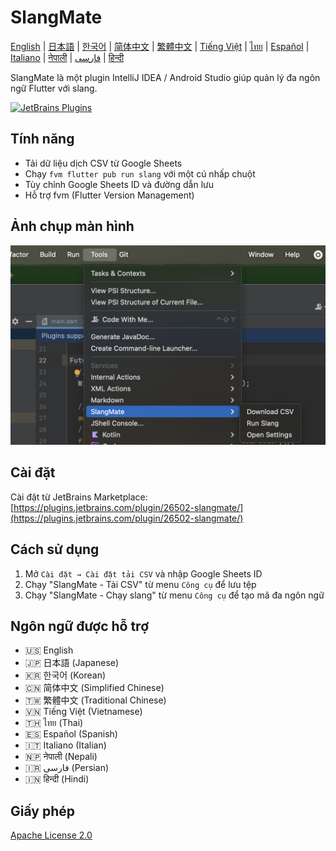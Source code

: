 # SlangMate

[English](../README.md) | [日本語](README_ja.md) | [한국어](README_ko.md) | [简体中文](README_zh-CN.md) | [繁體中文](README_zh-TW.md) | [Tiếng Việt](README_vi.md) | [ไทย](README_th.md) | [Español](README_es.md) | [Italiano](README_it.md) | [नेपाली](README_ne.md) | [فارسی](README_fa.md) | [हिन्दी](README_hi.md)

SlangMate là một plugin IntelliJ IDEA / Android Studio giúp quản lý đa ngôn ngữ Flutter với slang.

[![JetBrains Plugins](https://img.shields.io/jetbrains/plugin/v/26502-slangmate)](https://plugins.jetbrains.com/plugin/26502-slangmate/)

## Tính năng

- Tải dữ liệu dịch CSV từ Google Sheets
- Chạy `fvm flutter pub run slang` với một cú nhấp chuột
- Tùy chỉnh Google Sheets ID và đường dẫn lưu
- Hỗ trợ fvm (Flutter Version Management)

## Ảnh chụp màn hình

![Menu công cụ](../misc/tools.png)

## Cài đặt

Cài đặt từ JetBrains Marketplace:
[https://plugins.jetbrains.com/plugin/26502-slangmate/](https://plugins.jetbrains.com/plugin/26502-slangmate/)

## Cách sử dụng

1. Mở `Cài đặt → Cài đặt tải CSV` và nhập Google Sheets ID
2. Chạy "SlangMate - Tải CSV" từ menu `Công cụ` để lưu tệp
3. Chạy "SlangMate - Chạy slang" từ menu `Công cụ` để tạo mã đa ngôn ngữ

## Ngôn ngữ được hỗ trợ

- 🇺🇸 English
- 🇯🇵 日本語 (Japanese)
- 🇰🇷 한국어 (Korean)
- 🇨🇳 简体中文 (Simplified Chinese)
- 🇹🇼 繁體中文 (Traditional Chinese)
- 🇻🇳 Tiếng Việt (Vietnamese)
- 🇹🇭 ไทย (Thai)
- 🇪🇸 Español (Spanish)
- 🇮🇹 Italiano (Italian)
- 🇳🇵 नेपाली (Nepali)
- 🇮🇷 فارسی (Persian)
- 🇮🇳 हिन्दी (Hindi)

## Giấy phép

[Apache License 2.0](../LICENSE) 